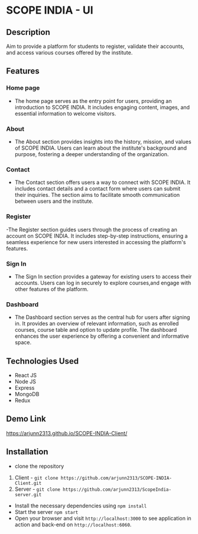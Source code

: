  # SCOPE INDIA - UI
## Description

Aim to provide a platform for students to register, validate their accounts, and access various courses offered by the institute.
## Features
### Home page
 - The home page serves as the entry point for users, providing an introduction to SCOPE INDIA. It includes engaging content, images, and essential information to welcome visitors.
### About
- The About section provides insights into the history, mission, and values of SCOPE INDIA. Users can learn about the institute's background and purpose, fostering a deeper understanding of the organization.
### Contact
- The Contact section offers users a way to connect with SCOPE INDIA. It includes contact details and a contact form where users can submit their inquiries. The section aims to facilitate smooth communication between users and the institute.

### Register
-The Register section guides users through the process of creating an account on SCOPE INDIA. It includes step-by-step instructions, ensuring a seamless experience for new users interested in accessing the platform's features.

### Sign In
- The Sign In section provides a gateway for existing users to access their accounts. Users can log in securely to explore courses,and engage with other features of the platform.

### Dashboard
- The Dashboard section serves as the central hub for users after signing in. It provides an overview of relevant information, such as enrolled courses, course table and option to update profile. The dashboard enhances the user experience by offering a convenient and informative space.

## Technologies Used
- React JS
- Node JS
- Express
- MongoDB
- Redux

## Demo Link
https://arjunn2313.github.io/SCOPE-INDIA-Client/


## Installation
 - clone the repository
  1. Client -  `git clone https://github.com/arjunn2313/SCOPE-INDIA-Client.git`
  2.  Server - `git clone https://github.com/arjunn2313/ScopeIndia-server.git`
  - Install the necessary dependencies using `npm install`
  -  Start the  server  `npm start`
  -  Open your browser and visit `http://localhost:3000` to see application in action and back-end on `http://localhost:6060`.

 
